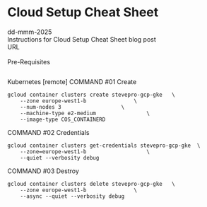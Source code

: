 # Cloud Setup Cheat Sheet
dd-mmm-2025
<br />
Instructions for Cloud Setup Cheat Sheet blog post
<br />URL
<br /><br />
Pre-Requisites
```
```

Kubernetes [remote]
COMMAND #01 Create
```
gcloud container clusters create stevepro-gcp-gke	\
    --zone europe-west1-b				\
    --num-nodes 3					\
    --machine-type e2-medium				\
    --image-type COS_CONTAINERD
```

COMMAND #02 Credentials
```
gcloud container clusters get-credentials stevepro-gcp-gke	\
    --zone=europe-west1-b					\
    --quiet --verbosity debug
```

COMMAND #03 Destroy
```
gcloud container clusters delete stevepro-gcp-gke	\
    --zone europe-west1-b				\
    --async --quiet --verbosity debug
```